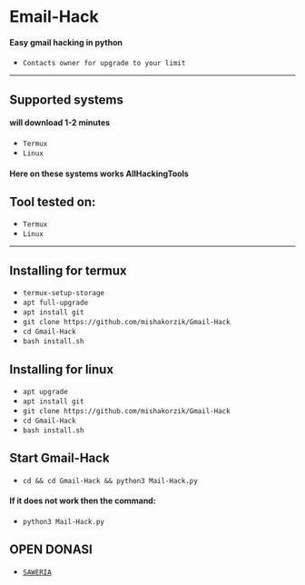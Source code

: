 # Email-Hack
#### Easy gmail hacking in python
* `Contacts owner for upgrade to your limit`


---------
## Supported systems
#### will download 1-2 minutes

* `Termux`
* `Linux`

#### Here on these systems works AllHackingTools

## Tool tested on:

* `Termux`
* `Linux`

---
<a id="installing"></a>
## Installing for termux

* `termux-setup-storage`
* `apt full-upgrade`
* `apt install git`
* `git clone https://github.com/mishakorzik/Gmail-Hack`
* `cd Gmail-Hack`
* `bash install.sh`

## Installing for linux

* `apt upgrade`
* `apt install git`
* `git clone https://github.com/mishakorzik/Gmail-Hack`
* `cd Gmail-Hack`
* `bash install.sh`

## Start Gmail-Hack

* `cd && cd Gmail-Hack && python3 Mail-Hack.py`
#### If it does not work then the command:
* `python3 Mail-Hack.py`

## OPEN DONASI


- [`SAWERIA`](https://saweria.co/nanang13)



